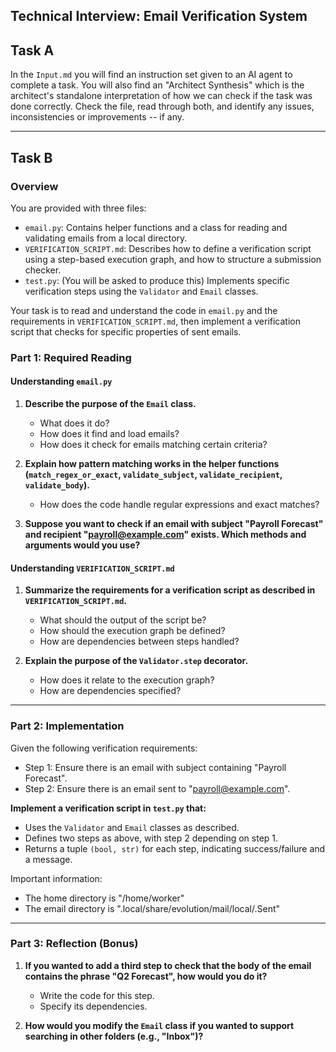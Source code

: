 ## Technical Interview: Email Verification System

## Task A
In the `Input.md` you will find an instruction set given to an AI agent to complete a task. You will also find an "Architect Synthesis" which is the architect's standalone interpretation of how we can check if the task was done correctly. Check the file, read through both, and identify any issues, inconsistencies or improvements -- if any.

---
## Task B

### Overview

You are provided with three files:

- `email.py`: Contains helper functions and a class for reading and validating emails from a local directory.
- `VERIFICATION_SCRIPT.md`: Describes how to define a verification script using a step-based execution graph, and how to structure a submission checker.
- `test.py`: (You will be asked to produce this) Implements specific verification steps using the `Validator` and `Email` classes.

Your task is to read and understand the code in `email.py` and the requirements in `VERIFICATION_SCRIPT.md`, then implement a verification script that checks for specific properties of sent emails.


### Part 1: Required Reading

#### Understanding `email.py`

1. **Describe the purpose of the `Email` class.**
   - What does it do?
   - How does it find and load emails?
   - How does it check for emails matching certain criteria?

2. **Explain how pattern matching works in the helper functions (`match_regex_or_exact`, `validate_subject`, `validate_recipient`, `validate_body`).**
   - How does the code handle regular expressions and exact matches?

3. **Suppose you want to check if an email with subject "Payroll Forecast" and recipient "payroll@example.com" exists. Which methods and arguments would you use?**

#### Understanding `VERIFICATION_SCRIPT.md`

1. **Summarize the requirements for a verification script as described in `VERIFICATION_SCRIPT.md`.**
   - What should the output of the script be?
   - How should the execution graph be defined?
   - How are dependencies between steps handled?

2. **Explain the purpose of the `Validator.step` decorator.**
   - How does it relate to the execution graph?
   - How are dependencies specified?

---

### Part 2: Implementation

Given the following verification requirements:
- Step 1: Ensure there is an email with subject containing "Payroll Forecast".
- Step 2: Ensure there is an email sent to "payroll@example.com".

**Implement a verification script in `test.py` that:**

- Uses the `Validator` and `Email` classes as described.
- Defines two steps as above, with step 2 depending on step 1.
- Returns a tuple `(bool, str)` for each step, indicating success/failure and a message.

Important information:
- The home directory is "/home/worker"
- The email directory is ".local/share/evolution/mail/local/.Sent"

---

### Part 3: Reflection (Bonus)

1. **If you wanted to add a third step to check that the body of the email contains the phrase "Q2 Forecast", how would you do it?**
   - Write the code for this step.
   - Specify its dependencies.

2. **How would you modify the `Email` class if you wanted to support searching in other folders (e.g., "Inbox")?**


